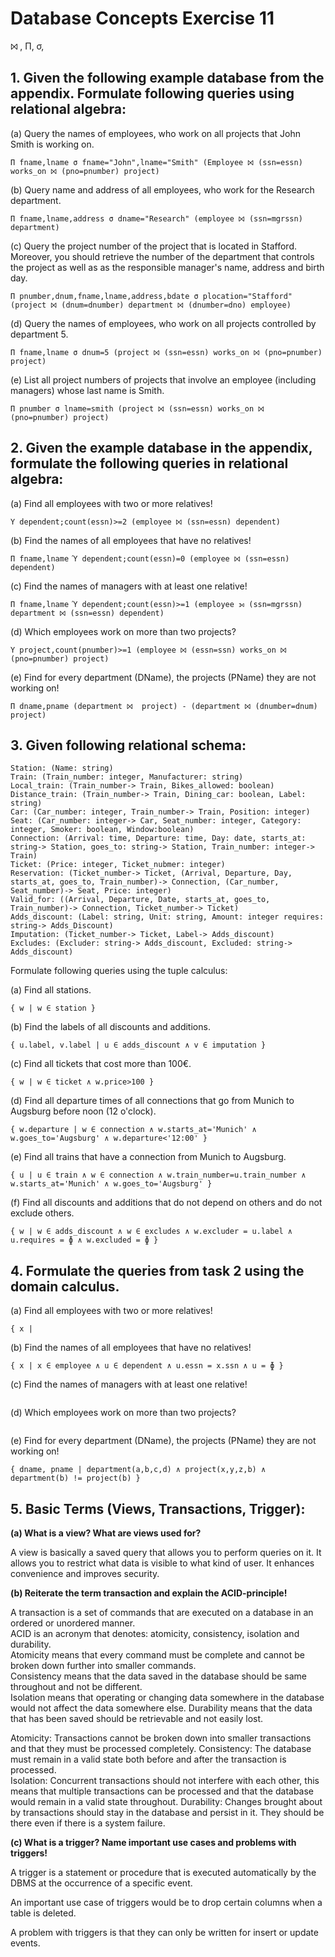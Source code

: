 # Database Concepts Exercise 11
⨝ , Π, σ, 

## 1. Given the following example database from the appendix. Formulate following queries using relational algebra:

(a) Query the names of employees, who work on all projects that John Smith is working on.

```
Π fname,lname σ fname="John",lname="Smith" (Employee ⨝ (ssn=essn) works_on ⨝ (pno=pnumber) project)
```

(b) Query name and address of all employees, who work for the Research department.

```
Π fname,lname,address σ dname="Research" (employee ⨝ (ssn=mgrssn) department)
```

(c) Query the project number of the project that is located in Stafford. Moreover, you should retrieve the number of the department that controls the project as well as as the responsible manager's name, address and birth day.

```
Π pnumber,dnum,fname,lname,address,bdate σ plocation="Stafford" (project ⨝ (dnum=dnumber) department ⨝ (dnumber=dno) employee)
```

(d) Query the names of employees, who work on all projects controlled by department 5.

```
Π fname,lname σ dnum=5 (project ⨝ (ssn=essn) works_on ⨝ (pno=pnumber) project)
```

(e) List all project numbers of projects that involve an employee (including managers) whose last name is Smith.

```
Π pnumber σ lname=smith (project ⨝ (ssn=essn) works_on ⨝ (pno=pnumber) project)
```

## 2. Given the example database in the appendix, formulate the following queries in relational algebra:

(a) Find all employees with two or more relatives!

```
Ύ dependent;count(essn)>=2 (employee ⨝ (ssn=essn) dependent)
```

(b) Find the names of all employees that have no relatives!

```
Π fname,lname Ύ dependent;count(essn)=0 (employee ⨝ (ssn=essn) dependent)
```

(c) Find the names of managers with at least one relative!

```
Π fname,lname Ύ dependent;count(essn)>=1 (employee ⟕ (ssn=mgrssn) department ⨝ (ssn=essn) dependent)
```

(d) Which employees work on more than two projects?

```
Ύ project,count(pnumber)>=1 (employee ⨝ (essn=ssn) works_on ⨝ (pno=pnumber) project)
```

(e) Find for every department (DName), the projects (PName) they are not working on!

```
Π dname,pname (department ⨝  project) - (department ⨝ (dnumber=dnum) project)
```

## 3. Given following relational schema:

```
Station: (Name: string)
Train: (Train_number: integer, Manufacturer: string)
Local_train: (Train_number-> Train, Bikes_allowed: boolean)
Distance_train: (Train_number-> Train, Dining_car: boolean, Label: string)
Car: (Car_number: integer, Train_number-> Train, Position: integer)
Seat: (Car_number: integer-> Car, Seat_number: integer, Category: integer, Smoker: boolean, Window:boolean)
Connection: (Arrival: time, Departure: time, Day: date, starts_at: string-> Station, goes_to: string-> Station, Train_number: integer-> Train)
Ticket: (Price: integer, Ticket_nubmer: integer)
Reservation: (Ticket_number-> Ticket, (Arrival, Departure, Day, starts_at, goes_to, Train_number)-> Connection, (Car_number, Seat_number)-> Seat, Price: integer)
Valid_for: ((Arrival, Departure, Date, starts_at, goes_to, Train_number)-> Connection, Ticket_number-> Ticket)
Adds_discount: (Label: string, Unit: string, Amount: integer requires: string-> Adds_Discount)
Imputation: (Ticket_number-> Ticket, Label-> Adds_discount)
Excludes: (Excluder: string-> Adds_discount, Excluded: string-> Adds_discount)
```

Formulate following queries using the tuple calculus:

(a) Find all stations.

```
{ w | w ∈ station }
```

(b) Find the labels of all discounts and additions.

```
{ u.label, v.label | u ∈ adds_discount ∧ v ∈ imputation }
```

(c) Find all tickets that cost more than 100€.

```
{ w | w ∈ ticket ∧ w.price>100 }
```

(d) Find all departure times of all connections that go from Munich to Augsburg before noon (12 o'clock).

```
{ w.departure | w ∈ connection ∧ w.starts_at='Munich' ∧ w.goes_to='Augsburg' ∧ w.departure<'12:00' }
```

(e) Find all trains that have a connection from Munich to Augsburg.

```
{ u | u ∈ train ∧ w ∈ connection ∧ w.train_number=u.train_number ∧ w.starts_at='Munich' ∧ w.goes_to='Augsburg' }
```

(f) Find all discounts and additions that do not depend on others and do not exclude others.

```
{ w | w ∈ adds_discount ∧ w ∈ excludes ∧ w.excluder = u.label ∧ u.requires = ɸ ∧ w.excluded = ɸ }
```

## 4. Formulate the queries from task 2 using the domain calculus.

(a) Find all employees with two or more relatives!

```
{ x | 
```

(b) Find the names of all employees that have no relatives!

```
{ x | x ∈ employee ∧ u ∈ dependent ∧ u.essn = x.ssn ∧ u = ɸ }
```

(c) Find the names of managers with at least one relative!

```

```

(d) Which employees work on more than two projects?

```

```

(e) Find for every department (DName), the projects (PName) they are not working on!

```
{ dname, pname | department(a,b,c,d) ∧ project(x,y,z,b) ∧ department(b) != project(b) } 
```

## 5. Basic Terms (Views, Transactions, Trigger):

**(a) What is a view? What are views used for?**

A view is basically a saved query that allows you to perform queries on it. It allows you to restrict what data is visible to what kind of user.
It enhances convenience and improves security.

**(b) Reiterate the term transaction and explain the ACID-principle!**

A transaction is a set of commands that are executed on a database in an ordered or unordered manner.   
ACID is an acronym that denotes: atomicity, consistency, isolation and durability.  
Atomicity means that every command must be complete and cannot be broken down further into smaller commands.    
Consistency means that the data saved in the database should be same throughout and not be different.   
Isolation means that operating or changing data somewhere in the database would not affect the data somewhere else. 
Durability means that the data that has been saved should be retrievable and not easily lost.   

Atomicity: Transactions cannot be broken down into smaller transactions and that they must be processed completely. 
Consistency: The database must remain in a valid state both before and after the transaction is processed.  
Isolation: Concurrent transactions should not interfere with each other, this means that multiple transactions can be processed and that the database would remain in a valid state throughout. 
Durability: Changes brought about by transactions should stay in the database and persist in it. They should be there even if there is a system failure.    

**(c) What is a trigger? Name important use cases and problems with triggers!**

A trigger is a statement or procedure that is executed automatically by the DBMS at the occurrence of a specific event.

An important use case of triggers would be to drop certain columns when a table is deleted.

A problem with triggers is that they can only be written for insert or update events.
